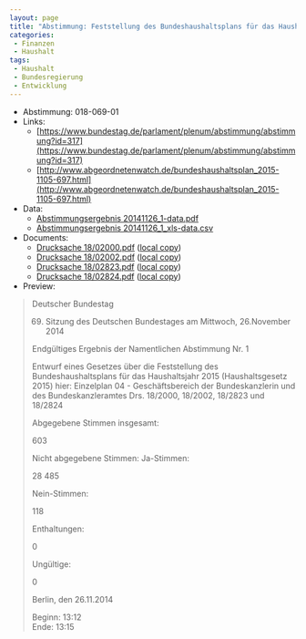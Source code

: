 ```yaml
---
layout: page
title: "Abstimmung: Feststellung des Bundeshaushaltsplans für das Haushaltsjahr 2015 (Einzelplan 04 - Bundeskanzlerin und Bundeskanzleramt)"
categories:
 - Finanzen
 - Haushalt
tags:
 - Haushalt
 - Bundesregierung
 - Entwicklung
---
```


* Abstimmung: 018-069-01
* Links: 
    * [https://www.bundestag.de/parlament/plenum/abstimmung/abstimmung?id=317](https://www.bundestag.de/parlament/plenum/abstimmung/abstimmung?id=317)
    * [http://www.abgeordnetenwatch.de/bundeshaushaltsplan_2015-1105-697.html](http://www.abgeordnetenwatch.de/bundeshaushaltsplan_2015-1105-697.html)
* Data: 
    * [Abstimmungsergebnis 20141126_1-data.pdf](/res/abstimmungsliste/20141126_1-data.pdf)
    * [Abstimmungsergebnis 20141126_1_xls-data.csv](/res/abstimmungsliste/analyses/20141126_1_xls-data.csv)
* Documents: 
    * [Drucksache 18/02000.pdf](http://dip21.bundestag.de/dip21/btd/18/020/1802000.pdf) ([local copy](/res/abstimmungsdaten/018-069-01/1802000.pdf))
    * [Drucksache 18/02002.pdf](http://dip21.bundestag.de/dip21/btd/18/020/1802002.pdf) ([local copy](/res/abstimmungsdaten/018-069-01/1802002.pdf))
    * [Drucksache 18/02823.pdf](http://dip21.bundestag.de/dip21/btd/18/028/1802823.pdf) ([local copy](/res/abstimmungsdaten/018-069-01/1802823.pdf))
    * [Drucksache 18/02824.pdf](http://dip21.bundestag.de/dip21/btd/18/028/1802824.pdf) ([local copy](/res/abstimmungsdaten/018-069-01/1802824.pdf))
* Preview: 
> Deutscher Bundestag
> 
> 69. Sitzung des Deutschen Bundestages
> am Mittwoch, 26.November 2014
> 
> Endgültiges Ergebnis der Namentlichen Abstimmung Nr. 1
> 
> Entwurf eines Gesetzes über die Feststellung des Bundeshaushaltsplans für das
> Haushaltsjahr 2015 (Haushaltsgesetz 2015)
> hier: Einzelplan 04 - Geschäftsbereich der Bundeskanzlerin und des Bundeskanzleramtes
> Drs. 18/2000, 18/2002, 18/2823 und 18/2824
> 
> Abgegebene Stimmen insgesamt:
> 
> 603
> 
> Nicht abgegebene Stimmen:
> Ja-Stimmen:
> 
> 28
> 485
> 
> Nein-Stimmen:
> 
> 118
> 
> Enthaltungen:
> 
> 0
> 
> Ungültige:
> 
> 0
> 
> Berlin, den 26.11.2014
> 
> Beginn: 13:12  
> Ende: 13:15
